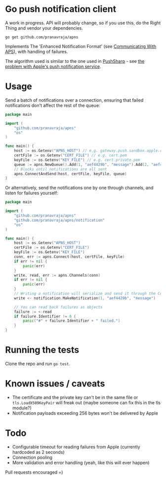 # Go push notification client

A work in progress. API will probably change, so if you use this, do the Right Thing and vendor your dependencies.

`go get github.com/pranavraja/apns`

Implements The 'Enhanced Notification Format' (see [Communicating With APS](http://developer.apple.com/library/mac/#documentation/NetworkingInternet/Conceptual/RemoteNotificationsPG/CommunicatingWIthAPS/CommunicatingWIthAPS.html#//apple_ref/doc/uid/TP40008194-CH101-SW1)), with handling of failures.

The algorithm used is similar to the one used in [PushSharp](https://github.com/Redth/PushSharp) - see [the problem with Apple's push notification service](http://redth.info/the-problem-with-apples-push-notification-ser/).

# Usage

Send a batch of notifications over a connection, ensuring that failed notifications don't affect the rest of the queue:

```go
package main

import (
    "github.com/pranavraja/apns"
    "os"
)

func main() {
    host := os.Getenv("APNS_HOST") // e.g. gateway.push.sandbox.apple.com:2195
    certFile := os.Getenv("CERT_FILE") // e.g. cert.pem
    keyFile := os.Getenv("KEY_FILE") // e.g. cert.private.pem
    queue := apns.NewQueue().Add(1, "aef4429b", "message").Add(2, "aef4429b", "message 2")
    // Blocks until notifications are all sent
    apns.ConnectAndSend(host, certFile, keyFile, queue)
}
```

Or alternatively, send the notifications one by one through channels, and listen for failures yourself:

```go
package main

import (
    "github.com/pranavraja/apns"
    "github.com/pranavraja/apns/notification"
    "os"
)

func main() {
    host := os.Getenv("APNS_HOST")
    certFile := os.Getenv("CERT_FILE")
    keyFile := os.Getenv("KEY_FILE")
    conn, err := apns.Connect(host, certFile, keyFile)
    if err != nil {
        panic(err)
    }
    write, read, err := apns.Channels(conn)
    if err != nil {
        panic(err)
    }
    // Writing a notification will serialize and send it through the Conn
    write <- notification.MakeNotification(1, "aef4429b", "message")

    // You can read back failures as objects
    failure := <-read
    if failure.Identifier != 0 {
        panic("#" + failure.Identifier + " failed.")
    }
}
```

# Running the tests

Clone the repo and run `go test`.

# Known issues / caveats

- The certificate and the private key can't be in the same file or `tls.LoadX509KeyPair` will freak out (maybe someone can fix this in the tls module?)
- Notification payloads exceeding 256 bytes won't be delivered by Apple

# Todo

- Configurable timeout for reading failures from Apple (currently hardcoded as 2 seconds)
- Connection pooling
- More validation and error handling (yeah, like this will ever happen)

Pull requests encouraged =)
